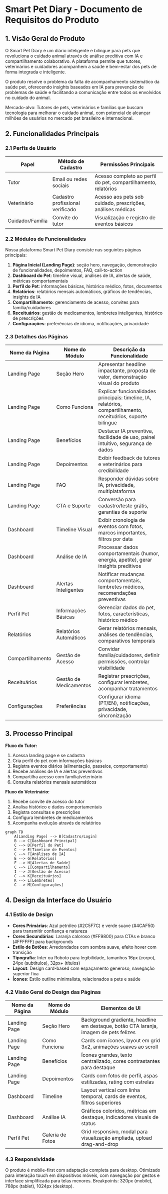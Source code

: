 # Smart Pet Diary - Documento de Requisitos do Produto

## 1. Visão Geral do Produto

O Smart Pet Diary é um diário inteligente e bilíngue para pets que revoluciona o cuidado animal através de análise preditiva com IA e compartilhamento colaborativo. A plataforma permite que tutores, veterinários e cuidadores acompanhem a saúde e bem-estar dos pets de forma integrada e inteligente.

O produto resolve o problema da falta de acompanhamento sistemático da saúde pet, oferecendo insights baseados em IA para prevenção de problemas de saúde e facilitando a comunicação entre todos os envolvidos no cuidado do animal.

Mercado-alvo: Tutores de pets, veterinários e famílias que buscam tecnologia para melhorar o cuidado animal, com potencial de alcançar milhões de usuários no mercado pet brasileiro e internacional.

## 2. Funcionalidades Principais

### 2.1 Perfis de Usuário

| Papel | Método de Cadastro | Permissões Principais |
|-------|-------------------|----------------------|
| Tutor | Email ou redes sociais | Acesso completo ao perfil do pet, compartilhamento, relatórios |
| Veterinário | Cadastro profissional verificado | Acesso aos pets sob cuidado, prescrições, análises médicas |
| Cuidador/Família | Convite do tutor | Visualização e registro de eventos básicos |

### 2.2 Módulos de Funcionalidades

Nossa plataforma Smart Pet Diary consiste nas seguintes páginas principais:

1. **Página Inicial (Landing Page)**: seção hero, navegação, demonstração de funcionalidades, depoimentos, FAQ, call-to-action
2. **Dashboard do Pet**: timeline visual, análises de IA, alertas de saúde, métricas comportamentais
3. **Perfil do Pet**: informações básicas, histórico médico, fotos, documentos
4. **Relatórios**: relatórios mensais automáticos, gráficos de tendências, insights de IA
5. **Compartilhamento**: gerenciamento de acesso, convites para família/cuidadores
6. **Receituários**: gestão de medicamentos, lembretes inteligentes, histórico de prescrições
7. **Configurações**: preferências de idioma, notificações, privacidade

### 2.3 Detalhes das Páginas

| Nome da Página | Nome do Módulo | Descrição da Funcionalidade |
|----------------|----------------|----------------------------|
| Landing Page | Seção Hero | Apresentar headline impactante, proposta de valor, demonstração visual do produto |
| Landing Page | Como Funciona | Explicar funcionalidades principais: timeline, IA, relatórios, compartilhamento, receituários, suporte bilíngue |
| Landing Page | Benefícios | Destacar IA preventiva, facilidade de uso, painel intuitivo, segurança de dados |
| Landing Page | Depoimentos | Exibir feedback de tutores e veterinários para credibilidade |
| Landing Page | FAQ | Responder dúvidas sobre IA, privacidade, multiplataforma |
| Landing Page | CTA e Suporte | Conversão para cadastro/teste grátis, garantias de suporte |
| Dashboard | Timeline Visual | Exibir cronologia de eventos com fotos, marcos importantes, filtros por data |
| Dashboard | Análise de IA | Processar dados comportamentais (humor, energia, apetite), gerar insights preditivos |
| Dashboard | Alertas Inteligentes | Notificar mudanças comportamentais, lembretes médicos, recomendações preventivas |
| Perfil Pet | Informações Básicas | Gerenciar dados do pet, fotos, características, histórico médico |
| Relatórios | Relatórios Automáticos | Gerar relatórios mensais, análises de tendências, comparativos temporais |
| Compartilhamento | Gestão de Acesso | Convidar família/cuidadores, definir permissões, controlar visibilidade |
| Receituários | Gestão de Medicamentos | Registrar prescrições, configurar lembretes, acompanhar tratamentos |
| Configurações | Preferências | Configurar idioma (PT/EN), notificações, privacidade, sincronização |

## 3. Processo Principal

**Fluxo do Tutor:**
1. Acessa landing page e se cadastra
2. Cria perfil do pet com informações básicas
3. Registra eventos diários (alimentação, passeios, comportamento)
4. Recebe análises de IA e alertas preventivos
5. Compartilha acesso com família/veterinário
6. Consulta relatórios mensais automáticos

**Fluxo do Veterinário:**
1. Recebe convite de acesso do tutor
2. Analisa histórico e dados comportamentais
3. Registra consultas e prescrições
4. Configura lembretes de medicamentos
5. Acompanha evolução através de relatórios

```mermaid
graph TD
    A[Landing Page] --> B[Cadastro/Login]
    B --> C[Dashboard Principal]
    C --> D[Perfil do Pet]
    C --> E[Timeline de Eventos]
    C --> F[Análises de IA]
    E --> G[Relatórios]
    F --> H[Alertas de Saúde]
    C --> I[Compartilhamento]
    I --> J[Gestão de Acesso]
    C --> K[Receituários]
    K --> L[Lembretes]
    C --> M[Configurações]
```

## 4. Design da Interface do Usuário

### 4.1 Estilo de Design

- **Cores Primárias**: Azul petróleo (#2C5F7C) e verde suave (#4CAF50) para transmitir confiança e natureza
- **Cores Secundárias**: Laranja caloroso (#FF9800) para CTAs e branco (#FFFFFF) para backgrounds
- **Estilo de Botões**: Arredondados com sombra suave, efeito hover com transição
- **Tipografia**: Inter ou Roboto para legibilidade, tamanhos 16px (corpo), 24px (subtítulos), 32px+ (títulos)
- **Layout**: Design card-based com espaçamento generoso, navegação superior fixa
- **Ícones**: Estilo outline minimalista, relacionados a pets e saúde

### 4.2 Visão Geral do Design das Páginas

| Nome da Página | Nome do Módulo | Elementos de UI |
|----------------|----------------|-----------------|
| Landing Page | Seção Hero | Background gradiente, headline em destaque, botão CTA laranja, imagem de pets felizes |
| Landing Page | Como Funciona | Cards com ícones, layout em grid 3x2, animações suaves ao scroll |
| Landing Page | Benefícios | Ícones grandes, texto centralizado, cores contrastantes para destaque |
| Landing Page | Depoimentos | Cards com fotos de perfil, aspas estilizadas, rating com estrelas |
| Dashboard | Timeline | Layout vertical com linha temporal, cards de eventos, filtros superiores |
| Dashboard | Análise IA | Gráficos coloridos, métricas em destaque, indicadores visuais de status |
| Perfil Pet | Galeria de Fotos | Grid responsivo, modal para visualização ampliada, upload drag-and-drop |

### 4.3 Responsividade

O produto é mobile-first com adaptação completa para desktop. Otimizado para interação touch em dispositivos móveis, com navegação por gestos e interface simplificada para telas menores. Breakpoints: 320px (mobile), 768px (tablet), 1024px (desktop).